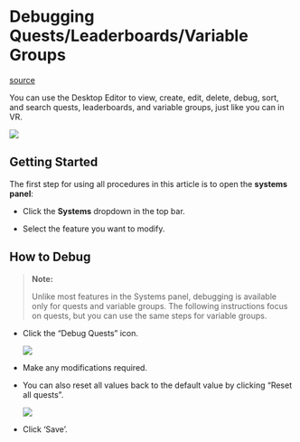 # Debugging Quests/Leaderboards/Variable Groups

[source](https://developers.meta.com/horizon-worlds/learn/documentation/desktop-editor/quests-leaderboards-and-variable-groups/debugging-quests-leaderboards-variable-groups)

You can use the Desktop Editor to view, create, edit, delete, debug, sort, and search quests, leaderboards, and variable groups, just like you can in VR.

![](https://scontent.flba1-1.fna.fbcdn.net/v/t39.2365-6/452916464_512500304621259_2875530431292914281_n.png?_nc_cat=102&ccb=1-7&_nc_sid=e280be&_nc_ohc=8JhQLNNBafcQ7kNvwEiszrs&_nc_oc=Adk0B69wjG7CPrAckKs46pX762h_A97q7wtHBzhpEur6KxUk5FNZFydEC4YR4G6mZkU&_nc_zt=14&_nc_ht=scontent.flba1-1.fna&_nc_gid=onzVX-62Pil-FPb0WrVgkw&oh=00_AfS8iJR_Lf6VqunAZwP7cHYtZdmQvKDmvhFbPbluKknoig&oe=689B9796)

## Getting Started

The first step for using all procedures in this article is to open the **systems panel**:

*   Click the **Systems** dropdown in the top bar.

*   Select the feature you want to modify.

## How to Debug

> **Note:**
> 
>  Unlike most features in the Systems panel, debugging is available only for quests and variable groups. The following instructions focus on quests, but you can use the same steps for variable groups.

*   Click the “Debug Quests” icon. 
    
    ![](https://scontent.flba1-1.fna.fbcdn.net/v/t39.2365-6/452519016_512500317954591_542877101680441166_n.png?_nc_cat=107&ccb=1-7&_nc_sid=e280be&_nc_ohc=ztj2XHhkxLcQ7kNvwFA4qNq&_nc_oc=AdmpBbr18QYhtNLeC7On5RDLpljqW0Pa9qofEeAxAxKr-7mIPuViK3Mbslr13OQ1Hd4&_nc_zt=14&_nc_ht=scontent.flba1-1.fna&_nc_gid=onzVX-62Pil-FPb0WrVgkw&oh=00_AfQzcCRc3kxChIVWpercPp630muSzz3fkymbqdjTwQphPQ&oe=689BB484) 

*   Make any modifications required.

*   You can also reset all values back to the default value by clicking “Reset all quests”. 
    
    ![](https://scontent.flba1-1.fna.fbcdn.net/v/t39.2365-6/452818117_512500187954604_3777672945376807269_n.png?_nc_cat=104&ccb=1-7&_nc_sid=e280be&_nc_ohc=wHpLnhhudp0Q7kNvwGZpj0p&_nc_oc=AdkyM8BFJphGTqlUqMFOOpFPg1YfiRPRqS8dC2Rng56hlobgE0AVFodXw0oTzHjeV3o&_nc_zt=14&_nc_ht=scontent.flba1-1.fna&_nc_gid=onzVX-62Pil-FPb0WrVgkw&oh=00_AfTBP1TPzfpUXqce0UxDBJ65l_He9QCpCA4AeKqi6mRupg&oe=689B9CD6) 

*   Click ‘Save’.

 

 

 

 

 

 

 

 

 

 

 

 

 

 

 

 

 

 

 

 

 

 

 

 

 

 

 

 

 

 

 

 

 

 

 

 

 

 

 

 

 

 

 

 

 

 

 